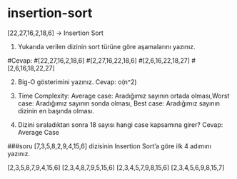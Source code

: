 # insertion-sort
[22,27,16,2,18,6] -> Insertion Sort
1. Yukarıda verilen dizinin sort türüne göre aşamalarını yazınız.

#Cevap:
#[22,27,16,2,18,6]
#[2,27,16,22,18,6]
#[2,6,16,22,18,27]
#[2,6,16,18,22,27]
  
2. Big-O gösterimini yazınız.
Cevap: o(n^2)

3. Time Complexity: Average case: Aradığımız sayının ortada olması,Worst case: Aradığımız sayının sonda olması, 
Best case: Aradığımız sayının dizinin en başında olması.

4. Dizini sıraladıktan sonra 18 sayısı hangi case kapsamına girer? 
Cevap: Average Case

###soru
[7,3,5,8,2,9,4,15,6] dizisinin Insertion Sort’a göre ilk 4 adımını yazınız.

[2,3,5,8,7,9,4,15,6]
[2,3,4,8,7,9,5,15,6]
[2,3,4,5,7,9,8,15,6]
[2,3,4,5,6,9,8,15,7]

